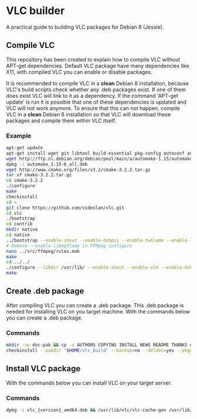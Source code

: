 # VLC builder
A practical guide to building VLC packages for Debian 8 (Jessie).

## Compile VLC
This repository has been created to explain how to compile VLC without APT-get dependencies. Default VLC package have many dependencies like X11, with compiled VLC you can enable or disable packages.

It is recommended to compile VLC in a __clean__ Debian 8 installation, because VLC's build scripts check whether any .deb packages exist. If one of them does exist VLC will link to it as a dependency. If the command 'APT-get update' is run it is possible that one of these dependencies is updated and VLC will not work anymore. To ensure that this can not happen, compile VLC in a __clean__ Debian 8 installation so that VLC will download these packages and compile them within VLC itself.

### Example
```bash
apt-get update
apt-get install wget git libtool build-essential pkg-config autoconf autopoint yasm gettext checkinstall cmake
wget http://ftp.nl.debian.org/debian/pool/main/a/automake-1.15/automake_1.15-6_all.deb
dpkg -i automake_1.15-6_all.deb
wget http://www.cmake.org/files/v3.2/cmake-3.2.2.tar.gz
tar xf cmake-3.2.2.tar.gz
cd cmake-3.2.2
./configure
make
checkinstall
cd ~
git clone https://github.com/videolan/vlc.git
cd vlc
./bootstrap
cd contrib
mkdir native
cd native
../bootstrap --enable-shout --enable-dvbpsi --enable-twolame --enable-libmpeg2 --enable-png --enable-x264 --enable-ffmpeg --enable-mad --enable-libarchive --enable-samplerate --enable-libxml2 --enable-gcrypt --enable-gnutls --disable-a52 --disable-aom --disable-aribb24 --disable-aribb25 --disable-asdcplib --disable-ass --disable-bghudappkit --disable-live555 --disable-bluray --disable-bpg --disable-caca --disable-cddb --disable-chromaprint --disable-crystalhd --disable-d3d11 --disable-d3d9 --disable-daala --disable-dca --disable-directx --disable-dshow --disable-dvdcss --disable-dvdnav --disable-dvdread --disable-ebml --disable-faad2 --disable-ffi --disable-flac --disable-fluid --disable-fluidlite --disable-fontconfig --disable-freetype2 --disable-fribidi --disable-gettext --disable-glew --disable-glib --disable-gme --disable-gmp --disable-goom --disable-gpg-error --disable-growl --disable-gsm --disable-harfbuzz --disable-iconv --disable-jack --disable-jpeg --disable-kate --disable-lame --disable-libdsm --disable-libtasn1 --disable-lua --disable-luac --disable-matroska --disable-mfx --disable-microdns --disable-modplug --disable-mpcdec --disable-mpg123 --disable-ncurses --disable-nettle --disable-nfs --disable-ogg --disable-openjpeg --disable-opus --disable-orc --disable-postproc --disable-projectM --disable-protobuf --disable-pthreads --disable-qt --disable-regex --disable-schroedinger --disable-sdl --disable-SDL_image --disable-sidplay2 --disable-soxr --disable-sparkle --disable-speex --disable-speexdsp --disable-sqlite --disable-ssh2 --disable-taglib --disable-theora --disable-tiff --disable-tiger --disable-tremor --disable-upnp --disable-vncclient --disable-vorbis --disable-vorbisenc --disable-vpx --disable-x265 --disable-xau --disable-xcb --disable-xcb-proto --disable-xorg-macros --disable-xproto --disable-zlib --disable-zvbi
# Remove --enable-libmp3lame in FFMpeg configure
nano ../src/ffmpeg/rules.mak
make
cd ../../
./configure --libdir /usr/lib/ --enable-shout --enable-vlm --enable-dvbpsi --enable-twolame --enable-libmpeg2 --enable-png --enable-x264 --enable-mad --enable-avcodec --enable-avformat --enable-swscale --enable-samplerate --enable-libxml2 --enable-libgcrypt --enable-gnutls --disable-dbus --disable-lua --disable-addonmanagermodules --disable-live555 --disable-dc1394 --disable-dv1394 --disable-linsys --disable-dvdread --disable-dvdnav --disable-bluray --disable-opencv --disable-smbclient --disable-dsm --disable-sftp --disable-nfs --disable-v4l2 --disable-decklink --disable-vcd --disable-libcddb --disable-screen --disable-vnc --disable-freerdp --disable-realrtsp --disable-asdcp --disable-gme --disable-sid --disable-ogg --disable-matroska --disable-mod --disable-mpc --disable-wma-fixed --disable-shine --disable-omxil --disable-omxil-vout --disable-rpi-omxil --disable-crystalhd --disable-mpg123 --disable-merge-ffmpeg --disable-gst-decode --disable-libva --disable-dxva2 --disable-d3d11va --disable-postproc --disable-faad --disable-aom --disable-vpx --disable-fdkaac --disable-a52 --disable-dca --disable-flac --disable-vorbis --disable-tremor --disable-speex --disable-opus --disable-theora --disable-oggspots --disable-daala --disable-schroedinger --disable-jpeg --disable-bpg --disable-x262 --disable-x265 --disable-x26410b --disable-mfx --disable-fluidsynth --disable-fluidlite --disable-zvbi --disable-telx --disable-libass --disable-aribsub --disable-aribb25 --disable-kate --disable-tiger --without-x --disable-xcb --disable-xvideo --disable-vdpau --disable-wayland --disable-sdl-image --disable-fontconfig --disable-fribidi --disable-harfbuzz --disable-freetype --disable-svg --disable-svgdec --disable-aa  --disable-caca --disable-kva --disable-mmal --disable-evas --disable-pulse --disable-alsa --disable-oss --disable-sndio --disable-opensles --disable-wasapi --disable-jack --disable-tizen-audio --disable-soxr --disable-kai --disable-chromaprint --disable-chromecast --disable-qt --disable-skins2 --disable-libtar --disable-ncurses --disable-lirc --disable-goom --disable-projectm --disable-vsxu --disable-avahi --disable-udev --disable-mtp --disable-upnp --disable-microdns --disable-taglib --disable-secret --disable-kwallet
make
```

## Create .deb package
After compiling VLC you can create a .deb package. This .deb package is needed for installing VLC on you target machine. With the commands below you can create a .deb package.

### Commands
```bash
mkdir -vp doc-pak && cp -v AUTHORS COPYING INSTALL NEWS README THANKS doc-pak
checkinstall --pakdir "$HOME/vlc_build" --backup=no --deldoc=yes --pkgname vlc --pkgversion "3.0.0-git~$(git rev-parse --short HEAD)" --fstrans=no --deldesc=yes --delspec=yes --default
```

## Install VLC package
With the commands below you can install VLC on your target server. 

### Commands
```bash
dpkg -i vlc_{version}_amd64.deb && /usr/lib/vlc/vlc-cache-gen /usr/lib/vlc/plugins/
```
